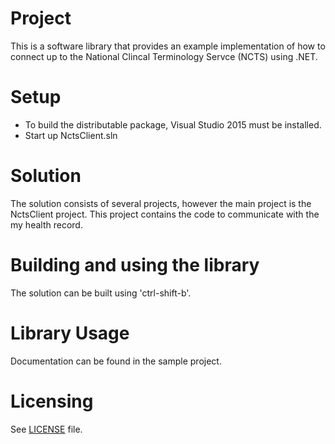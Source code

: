 # Project

This is a software library that provides an example implementation of how to connect 
up to the National Clincal Terminology Servce (NCTS) using .NET.


Setup
=====
- To build the distributable package, Visual Studio 2015 must be installed.
- Start up NctsClient.sln


Solution
========
The solution consists of several projects, however the main project is the NctsClient project. 
This project contains the code to communicate with the my health record.


Building and using the library
==============================

The solution can be built using 'ctrl-shift-b'. 


Library Usage
============

Documentation can be found in the sample project.

  
Licensing
=========
See [LICENSE](LICENSE.txt) file.
